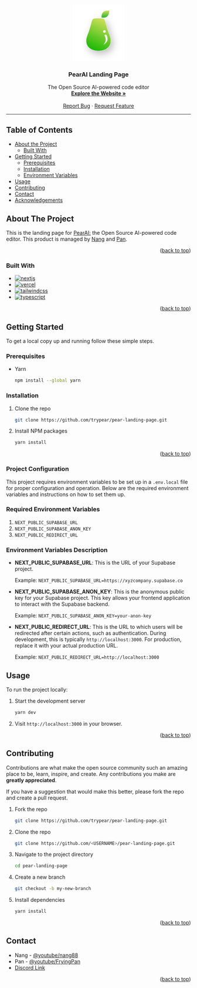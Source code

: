 <a name="readme-top"></a>

<div align="center">
  <div align="center">
    <img src="components/ui/PearLight70x70.svg" alt="PearAI Logo" />
  </div>
  <h3 align="center">PearAI Landing Page</h3>
  <p align="center">
    The Open Source AI-powered code editor
    <br />
    <a href="https://trypear.ai"><strong>Explore the Website »</strong></a>
    <br />
    <br />
    <a href="https://github.com/trypear/pear-landing-page/issues">Report Bug</a>
    ·
    <a href="https://github.com/trypear/pear-landing-page/issues">Request Feature</a>
  </p>
</div>

---

## Table of Contents

- [About the Project](#about-the-project)
  - [Built With](#built-with)
- [Getting Started](#getting-started)
  - [Prerequisites](#prerequisites)
  - [Installation](#installation)
  - [Environment Variables](#environment-variables-description)
- [Usage](#usage)
- [Contributing](#contributing)
- [Contact](#contact)
- [Acknowledgements](#acknowledgements)

## About The Project

This is the landing page for [PearAI:](https://trypear.ai) the Open Source AI-powered code editor. This product is managed by [Nang](https://youtube.com/nang88) and [Pan](https://youtube.com/FryingPan).

<p align="right">(<a href="#readme-top">back to top</a>)</p>

### Built With

- [![nextjs][nextjs]][nextjs-url]
- [![vercel][vercel]][vercel-url]
- [![tailwindcss][tailwindcss]][tailwindcss-url]
- [![typescript][typescript]][typescripturl]

<p align="right">(<a href="#readme-top">back to top</a>)</p>

## Getting Started

To get a local copy up and running follow these simple steps.

### Prerequisites

- Yarn
  ```sh
  npm install --global yarn
  ```

### Installation

1.  Clone the repo
    ```sh
    git clone https://github.com/trypear/pear-landing-page.git
    ```
2.  Install NPM packages
    ```sh
    yarn install
    ```
    <p align="right">(<a href="#readme-top">back to top</a>)</p>

### Project Configuration

This project requires environment variables to be set up in a `.env.local` file for proper configuration and operation. Below are the required environment variables and instructions on how to set them up.

### Required Environment Variables

1. `NEXT_PUBLIC_SUPABASE_URL`
2. `NEXT_PUBLIC_SUPABASE_ANON_KEY`
3. `NEXT_PUBLIC_REDIRECT_URL`

### Environment Variables Description

- **NEXT_PUBLIC_SUPABASE_URL**: This is the URL of your Supabase project.

  Example: `NEXT_PUBLIC_SUPABASE_URL=https://xyzcompany.supabase.co`

- **NEXT_PUBLIC_SUPABASE_ANON_KEY**: This is the anonymous public key for your Supabase project. This key allows your frontend application to interact with the Supabase backend.

  Example: `NEXT_PUBLIC_SUPABASE_ANON_KEY=your-anon-key`

- **NEXT_PUBLIC_REDIRECT_URL**: This is the URL to which users will be redirected after certain actions, such as authentication. During development, this is typically `http://localhost:3000`. For production, replace it with your actual production URL.

  Example: `NEXT_PUBLIC_REDIRECT_URL=http://localhost:3000`

## Usage

To run the project locally:

1. Start the development server
   ```sh
   yarn dev
   ```
2. Visit `http://localhost:3000` in your browser.

<p align="right">(<a href="#readme-top">back to top</a>)</p>

## Contributing

Contributions are what make the open source community such an amazing place to be, learn, inspire, and create. Any contributions you make are **greatly appreciated**.

If you have a suggestion that would make this better, please fork the repo and create a pull request.

1. Fork the repo
   ```sh
   git clone https://github.com/trypear/pear-landing-page.git
   ```
2. Clone the repo
   ```sh
   git clone https://github.com/<USERNAME>/pear-landing-page.git
   ```
3. Navigate to the project directory
   ```sh
   cd pear-landing-page
   ```
4. Create a new branch
   ```sh
   git checkout -b my-new-branch
   ```
5. Install dependencies
   ```sh
   yarn install
   ```

<p align="right">(<a href="#readme-top">back to top</a>)</p>

## Contact

- Nang - [@youtube/nang88](https://youtube.com/nang88)
- Pan - [@youtube/FryingPan](https://youtube.com/FryingPan)
- [Discord Link](https://discord.com/invite/7QMraJUsQt)

<p align="right">(<a href="#readme-top">back to top</a>)</p>

[typescript]: https://img.shields.io/badge/typescript-%23007ACC.svg?style=for-the-badge&logo=typescript&logoColor=white
[typescripturl]: https://www.typescriptlang.org/
[vercel]: https://img.shields.io/badge/Vercel-%23000000.svg?style=for-the-badge&logo=vercel&logoColor=white
[vercel-url]: https://vercel.com/
[nextjs]: https://img.shields.io/badge/Next.js-%23000000.svg?style=for-the-badge&logo=next.js&logoColor=white
[nextjs-url]: https://nextjs.org/
[tailwindcss]: https://img.shields.io/badge/Tailwind_CSS-%231a202c.svg?style=for-the-badge&logo=tailwind-css&logoColor=white
[tailwindcss-url]: https://tailwindcss.com/
[discord]: https://img.shields.io/badge/typescript-%23007ACC.svg?style=for-the-badge&logo=discord&logoColor=white
